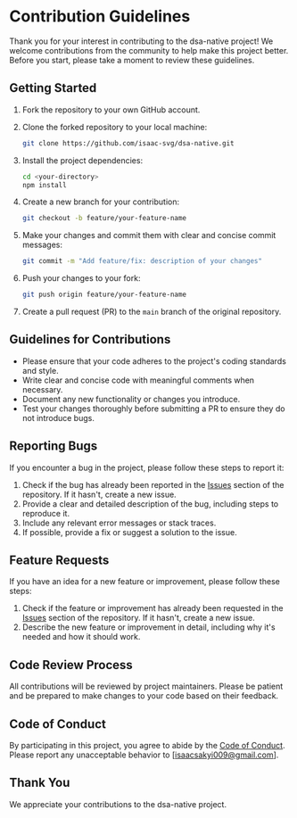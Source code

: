# Contribution Guidelines

Thank you for your interest in contributing to the dsa-native project! We welcome contributions from the community to help make this project better. Before you start, please take a moment to review these guidelines.

## Getting Started

1. Fork the repository to your own GitHub account.
2. Clone the forked repository to your local machine:

   ```bash
   git clone https://github.com/isaac-svg/dsa-native.git
   ```

3. Install the project dependencies:

   ```bash
   cd <your-directory>
   npm install
   ```

4. Create a new branch for your contribution:

   ```bash
   git checkout -b feature/your-feature-name
   ```

5. Make your changes and commit them with clear and concise commit messages:

   ```bash
   git commit -m "Add feature/fix: description of your changes"
   ```

6. Push your changes to your fork:

   ```bash
   git push origin feature/your-feature-name
   ```

7. Create a pull request (PR) to the `main` branch of the original repository.

## Guidelines for Contributions

- Please ensure that your code adheres to the project's coding standards and style.
- Write clear and concise code with meaningful comments when necessary.
- Document any new functionality or changes you introduce.
- Test your changes thoroughly before submitting a PR to ensure they do not introduce bugs.

## Reporting Bugs

If you encounter a bug in the project, please follow these steps to report it:

1. Check if the bug has already been reported in the [Issues](https://github.com/isaac-svg/dsa-native/issues) section of the repository. If it hasn't, create a new issue.
2. Provide a clear and detailed description of the bug, including steps to reproduce it.
3. Include any relevant error messages or stack traces.
4. If possible, provide a fix or suggest a solution to the issue.

## Feature Requests

If you have an idea for a new feature or improvement, please follow these steps:

1. Check if the feature or improvement has already been requested in the [Issues](https://github.com/isaac-svg/dsa-native/issues) section of the repository. If it hasn't, create a new issue.
2. Describe the new feature or improvement in detail, including why it's needed and how it should work.

## Code Review Process

All contributions will be reviewed by project maintainers. Please be patient and be prepared to make changes to your code based on their feedback.

## Code of Conduct

By participating in this project, you agree to abide by the [Code of Conduct](CODE_OF_CONDUCT.md). Please report any unacceptable behavior to [isaacsakyi009@gmail.com].

## Thank You

We appreciate your contributions to the dsa-native project.
